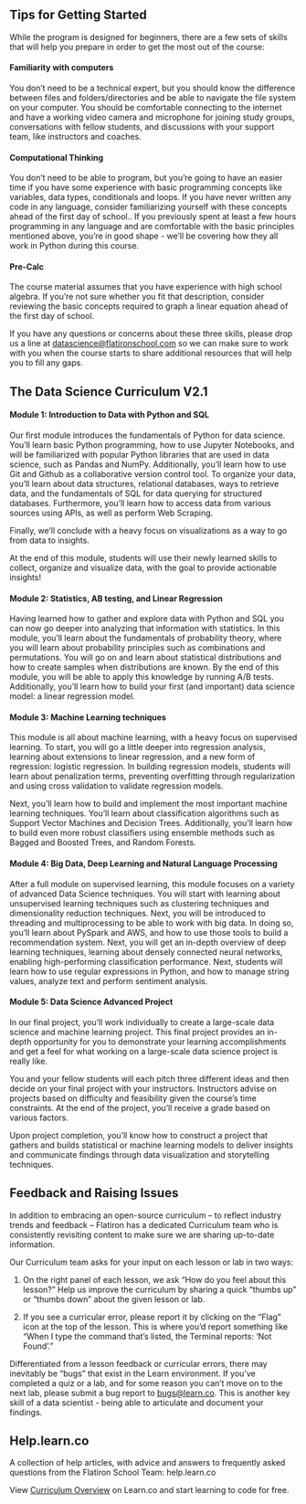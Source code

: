 ## Tips for Getting Started
While the program is designed for beginners, there are a few sets of skills that will help you prepare in order to get the most out of the course:

#### Familiarity with computers
You don’t need to be a technical expert, but you should know the difference between files and folders/directories and be able to navigate the file system on your computer. You should be comfortable connecting to the internet and have a working video camera and microphone for joining study groups, conversations with fellow students, and discussions with your support team, like instructors and coaches.

#### Computational Thinking
You don’t need to be able to program, but you’re going to have an easier time if you have some experience with basic programming concepts like variables, data types, conditionals and loops. If you have never written any code in any language, consider familiarizing yourself with these concepts ahead of the first day of school.. If you previously spent at least a few hours programming in any language and are comfortable with the basic principles mentioned above, you’re in good shape - we’ll be covering how they all work in Python during this course.

#### Pre-Calc
The course material assumes that you have experience with high school algebra. If you’re not sure whether you fit that description, consider reviewing the basic concepts required to graph a linear equation ahead of the first day of school.

If you have any questions or concerns about these three skills, please drop us a line at datascience@flatironschool.com so we can make sure to work with you when the course starts to share additional resources that will help you to fill any gaps.

## The Data Science Curriculum V2.1

#### Module 1: Introduction to Data with Python and SQL 
Our first module introduces the fundamentals of Python for data science. You’ll learn basic Python programming, how to use Jupyter Notebooks, and will be familiarized with popular Python libraries that are used in data science, such as Pandas and NumPy. Additionally, you’ll learn how to use Git and Github as a collaborative version control tool. To organize your data, you’ll learn about data structures, relational databases, ways to retrieve data, and the fundamentals of SQL for data querying for structured databases. Furthermore, you’ll learn how to access data from various sources using APls, as well as perform Web Scraping.

Finally, we’ll conclude with a heavy focus on visualizations as a way to go from data to insights. 

At the end of this module, students will use their newly learned skills to collect, organize and visualize data, with the goal to provide actionable insights!

#### Module 2: Statistics, AB testing, and Linear Regression
Having learned how to gather and explore data with Python and SQL you can now go deeper into analyzing that information with statistics. In this module, you’ll learn about the fundamentals of probability theory, where you will learn about probability principles such as combinations and permutations. You will go on and learn about statistical distributions and how to create samples when distributions are known. By the end of this module, you will be able to apply this knowledge by running A/B tests. Additionally, you’ll learn how to build your first (and important) data science model: a linear regression model.

#### Module 3: Machine Learning techniques 
This module is all about machine learning, with a heavy focus on supervised learning. To start, you will go a little deeper into regression analysis, learning about extensions to linear regression, and a new form of regression: logistic regression. In building regression models, students will learn about penalization terms, preventing overfitting through regularization and using cross validation to validate regression models.

Next, you’ll learn how to build and implement the most important machine learning techniques. You’ll learn about classification algorithms such as Support Vector Machines and Decision Trees. Additionally, you’ll learn how to build even more robust classifiers using ensemble methods such as Bagged and Boosted Trees, and Random Forests. 

#### Module 4: Big Data, Deep Learning and Natural Language Processing
After a full module on supervised learning, this module focuses on a variety of advanced Data Science techniques. You will start with learning about unsupervised learning techniques such as clustering techniques and dimensionality reduction techniques. Next, you will be introduced to threading and multiprocessing to be able to work with big data. In doing so, you’ll learn about PySpark and AWS, and how to use those tools to build a recommendation system. Next, you will get an in-depth overview of deep learning techniques, learning about densely connected neural networks, enabling high-performing classification performance. Next, students will learn how to use regular expressions in Python, and how to manage string values, analyze text and perform sentiment analysis.

#### Module 5: Data Science Advanced Project
In our final project, you’ll work individually to create a large-scale data science and machine learning project. This final project provides an in-depth opportunity for you to demonstrate your learning accomplishments and get a feel for what working on a large-scale data science project is really like. 

You and your fellow students will each pitch three different ideas and then decide on your final project with your instructors. Instructors advise on projects based on difficulty and feasibility given the course’s time constraints. At the end of the project, you’ll receive a grade based on various factors.

Upon project completion, you’ll know how to construct a project that gathers and builds statistical or machine learning models to deliver insights and communicate findings through data visualization and storytelling techniques.

## Feedback and Raising Issues
In addition to embracing an open-source curriculum – to reflect industry trends and feedback – Flatiron has a dedicated Curriculum team who is consistently revisiting content to make sure we are sharing up-to-date information. 

Our Curriculum team asks for your input on each lesson or lab in two ways:

1. On the right panel of each lesson, we ask “How do you feel about this lesson?” Help us improve the curriculum by sharing a quick “thumbs up” or “thumbs down” about the given lesson or lab.

2. If you see a curricular error, please report it by clicking on the “Flag” icon at the top of the lesson. This is where you’d report something like “When I type the command that’s listed, the Terminal reports: ‘Not Found’.”

Differentiated from a lesson feedback or curricular errors, there may inevitably be “bugs” that exist in the Learn environment. If you’ve completed a quiz or a lab, and for some reason you can’t move on to the next lab, please submit a bug report to bugs@learn.co. This is another key skill of a data scientist - being able to articulate and document your findings.

## Help.learn.co 
A collection of help articles, with advice and answers to frequently asked questions from the Flatiron School Team: help.learn.co

<p class='util--hide'>View <a href='https://learn.co/lessons/curriculum-overview'>Curriculum Overview</a> on Learn.co and start learning to code for free.</p>
